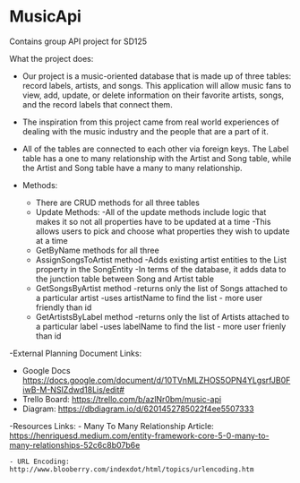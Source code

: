 # MusicApi
Contains group API project for SD125

What the project does:
- Our project is a music-oriented database that is made up of three tables: record labels, artists, and songs. This application will allow music fans to view, add, update, or delete information on their favorite artists, songs, and the record labels that connect them.
- The inspiration from this project came from real world experiences of dealing with the music industry and the people that are a part of it.
- All of the tables are connected to each other via foreign keys. The Label table has a one to many relationship with the Artist and Song table, while the Artist and Song table have a many to many relationship.


- Methods:
  - There are CRUD methods for all three tables
  - Update Methods:
    -All of the update methods include logic that makes it so not all properties have to be updated at a time
    -This allows users to pick and choose what properties they wish to update at a time
  - GetByName methods for all three
  - AssignSongsToArtist method
    -Adds existing artist entities to the List<ArtistEntity> property in the SongEntity
    -In terms of the database, it adds data to the junction table between Song and Artist table
  - GetSongsByArtist method
    -returns only the list of Songs attached to a particular artist 
    -uses artistName to find the list - more user friendly than id
  - GetArtistsByLabel method
    -returns only the list of Artists attached to a particular label
    -uses labelName to find the list - more user frienly than id
    
 -External Planning Document Links:
  - Google Docs https://docs.google.com/document/d/10TVnMLZHOS5OPN4YLgsrfJB0FiwB-M-NSIZdwd18Lis/edit#
  - Trello Board: https://trello.com/b/azlNr0bm/music-api
  - Diagram: https://dbdiagram.io/d/6201452785022f4ee5507333
  
  -Resources Links:
    - Many To Many Relationship Article: https://henriquesd.medium.com/entity-framework-core-5-0-many-to-many-relationships-52c6c8b07b6e
    
    - URL Encoding: http://www.blooberry.com/indexdot/html/topics/urlencoding.htm
    
    
